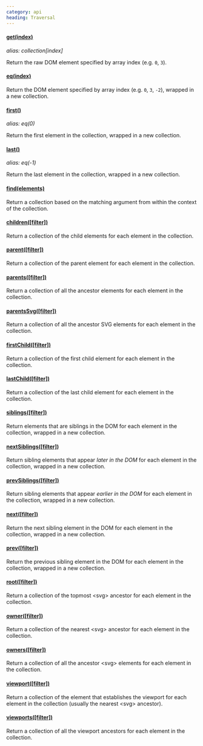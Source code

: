 ```yaml
--- 
category: api
heading: Traversal
---
```


#### [get(index)](/api/get/)
_alias: collection\[index\]_

Return the raw DOM element specified by array index (e.g. `0`, `3`).

#### [eq(index)](/api/eq/)

Return the DOM element specified by array index (e.g. `0`, `3`, `-2`), wrapped in a new collection.

#### [first()](/api/first/)
_alias: eq(0)_

Return the first element in the collection, wrapped in a new collection.

#### [last()](/api/last/)
_alias: eq(-1)_

Return the last element in the collection, wrapped in a new collection.

#### [find(elements)](/api/find/)

Return a collection based on the matching argument from within the context of the collection.

#### [children(\[filter\])](/api/children/)

Return a collection of the child elements for each element in the collection.

#### [parent(\[filter\])](/api/parent/)

Return a collection of the parent element for each element in the collection.

#### [parents(\[filter\])](/api/parents/)

Return a collection of all the ancestor elements for each element in the collection.

#### [parentsSvg(\[filter\])](/api/parentsSvg/)

Return a collection of all the ancestor SVG elements for each element in the collection.

#### [firstChild(\[filter\])](/api/firstChild/)

Return a collection of the first child element for each element in the collection.

#### [lastChild(\[filter\])](/api/lastChild/)

Return a collection of the last child element for each element in the collection.

#### [siblings(\[filter\])](/api/siblings/)

Return elements that are siblings in the DOM for each element in the collection, wrapped in a new collection.

#### [nextSiblings(\[filter\])](/api/nextSiblings/)

Return sibling elements that appear _later in the DOM_ for each element in the collection, wrapped in a new collection.

#### [prevSiblings(\[filter\])](/api/prevSiblings/)

Return sibling elements that appear _earlier in the DOM_ for each element in the collection, wrapped in a new collection.

#### [next(\[filter\])](/api/next/)

Return the next sibling element in the DOM for each element in the collection, wrapped in a new collection.

#### [prev(\[filter\])](/api/prev/)

Return the previous sibling element in the DOM for each element in the collection, wrapped in a new collection.

#### [root(\[filter\])](/api/root/)

Return a collection of the topmost &lt;svg&gt; ancestor for each element in the collection.

#### [owner(\[filter\])](/api/owner/)

Return a collection of the nearest &lt;svg&gt; ancestor for each element in the collection.

#### [owners(\[filter\])](/api/owners/)

Return a collection of all the ancestor &lt;svg&gt; elements for each element in the collection.

#### [viewport(\[filter\])](/api/viewport/)

Return a collection of the element that establishes the viewport for each element in the collection (usually the nearest &lt;svg&gt; ancestor).

#### [viewports(\[filter\])](/api/viewports/)

Return a collection of all the viewport ancestors for each element in the collection.
